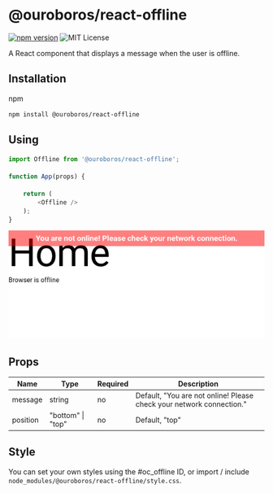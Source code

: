 # @ouroboros/react-offline

[![npm version](https://img.shields.io/npm/v/@ouroboros/react-offline.svg)](https://www.npmjs.com/package/@ouroboros/react-offline) ![MIT License](https://img.shields.io/npm/l/@ouroboros/react-offline.svg)

A React component that displays a message when the user is offline.

## Installation
npm
```bash
npm install @ouroboros/react-offline
```

## Using
```javascript
import Offline from '@ouroboros/react-offline';

function App(props) {

	return (
		<Offline />
	);
}
```

![Example image of component in use](example.png)

## Props

| Name | Type | Required | Description |
|--|--|--|--|
| message | string | no | Default, "You are not online! Please check your network connection." |
| position | "bottom" \| "top" | no | Default, "top" |


## Style

You can set your own styles using the #oc_offline ID, or import / include `node_modules/@ouroboros/react-offline/style.css`.